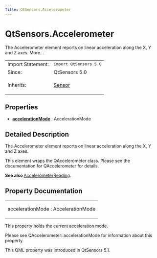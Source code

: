```yaml
---
Title: QtSensors.Accelerometer
---
```


# QtSensors.Accelerometer

<span class="subtitle"></span>
<!-- $$$Accelerometer-brief -->
<p>The Accelerometer element reports on linear acceleration along the X, Y and Z axes. More...</p>
<!-- @@@Accelerometer -->
<table class="alignedsummary">
<tr><td class="memItemLeft rightAlign topAlign"> Import Statement:</td><td class="memItemRight bottomAlign"> </b><tt>import QtSensors 5.0</tt></td></tr><tr><td class="memItemLeft rightAlign topAlign"> Since:</td><td class="memItemRight bottomAlign">  QtSensors 5.0</td></tr><tr><td class="memItemLeft rightAlign topAlign"> Inherits:</td><td class="memItemRight bottomAlign"> <p><a href="QtSensors.Sensor.md">Sensor</a></p>
</td></tr></table><ul>
</ul>
<h2>Properties</h2>
<ul>
<li class="fn"><b><b><a href="#accelerationMode-prop">accelerationMode</a></b></b> : AccelerationMode</li>
</ul>
<!-- $$$Accelerometer-description -->
<h2>Detailed Description</h2>
<p>The Accelerometer element reports on linear acceleration along the X, Y and Z axes.</p>
<p>This element wraps the QAccelerometer class. Please see the documentation for QAccelerometer for details.</p>
<p><b>See also </b><a href="QtSensors.AccelerometerReading.md">AccelerometerReading</a>.</p>
<!-- @@@Accelerometer -->
<h2>Property Documentation</h2>
<!-- $$$accelerationMode -->
<table class="qmlname"><tr valign="top"><td class="tblQmlPropNode"><p><span class="name">accelerationMode</span> : <span class="type">AccelerationMode</span></p></td></tr></table><p>This property holds the current acceleration mode.</p>
<p>Please see QAccelerometer::accelerationMode for information about this property.</p>
<p>This QML property was introduced in  QtSensors 5.1.</p>
<!-- @@@accelerationMode -->
<br/>
